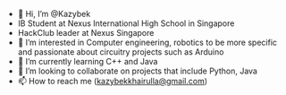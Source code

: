 - 👋 Hi, I’m @Kazybek
- IB Student at Nexus International High School in Singapore
- HackClub leader at Nexus Singapore
- 👀 I’m interested in Computer engineering, robotics to be more specific and passionate about circuitry projects such as Arduino
- 🌱 I’m currently learning C++ and Java
- 💞️ I’m looking to collaborate on projects that include Python, Java
- 📫 How to reach me (kazybekkhairulla@gmail.com)

<!---
Kazybekkh/Kazybekkh is a ✨ special ✨ repository because its `README.md` (this file) appears on your GitHub profile.
You can click the Preview link to take a look at your changes.
--->
